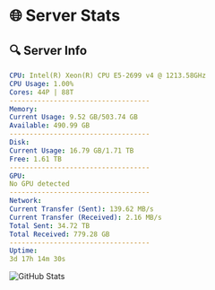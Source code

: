 # 🌐 Server Stats
## 🔍 Server Info
```yaml
CPU: Intel(R) Xeon(R) CPU E5-2699 v4 @ 1213.58GHz
CPU Usage: 1.00%
Cores: 44P | 88T
-----------------------------------
Memory:
Current Usage: 9.52 GB/503.74 GB
Available: 490.99 GB
-----------------------------------
Disk:
Current Usage: 16.79 GB/1.71 TB
Free: 1.61 TB
-----------------------------------
GPU:
No GPU detected
-----------------------------------
Network:
Current Transfer (Sent): 139.62 MB/s
Current Transfer (Received): 2.16 MB/s
Total Sent: 34.72 TB
Total Received: 779.28 GB
-----------------------------------
Uptime:
3d 17h 14m 30s
```
![GitHub Stats](https://img.shields.io/badge/Updated-2025-02-11_15:57:48-blue)